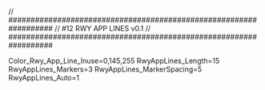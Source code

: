 // ##################################################################
//                 #12 RWY APP LINES v0.1
// ##################################################################

Color_Rwy_App_Line_Inuse=0,145,255
RwyAppLines_Length=15
RwyAppLines_Markers=3
RwyAppLines_MarkerSpacing=5
RwyAppLines_Auto=1